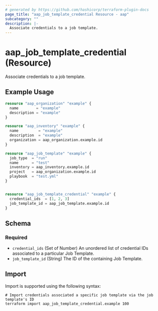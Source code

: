 ```yaml
---
# generated by https://github.com/hashicorp/terraform-plugin-docs
page_title: "aap_job_template_credential Resource - aap"
subcategory: ""
description: |-
  Associate credentials to a job template.
---
```


# aap_job_template_credential (Resource)

Associate credentials to a job template.

## Example Usage

```terraform
resource "aap_organization" "example" {
  name        = "example"
  description = "example"
}

resource "aap_inventory" "example" {
  name         = "example"
  description  = "example"
  organization = aap_organization.example.id
}

resource "aap_job_template" "example" {
  job_type  = "run"
  name      = "test"
  inventory = aap_inventory.example.id
  project   = aap_organization.example.id
  playbook  = "test.yml"
}


resource "aap_job_template_credential" "example" {
  credential_ids  = [1, 2, 3]
  job_template_id = aap_job_template.example.id
}
```

<!-- schema generated by tfplugindocs -->
## Schema

### Required

- `credential_ids` (Set of Number) An unordered list of credential IDs associated to a particular Job Template.
- `job_template_id` (String) The ID of the containing Job Template.

## Import

Import is supported using the following syntax:

```shell
# Import credentials associated a specific job template via the job template's ID
terraform import aap_job_template_credential.example 100
```
